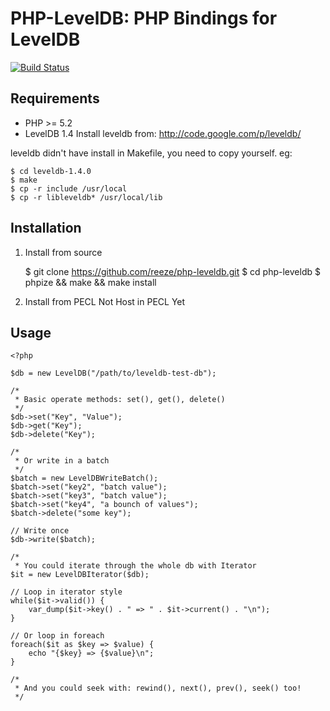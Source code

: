 # PHP-LevelDB: PHP Bindings for LevelDB
[![Build Status](https://secure.travis-ci.org/reeze/php-leveldb.png)](http://travis-ci.org/reeze/php-leveldb)

## Requirements
- PHP >= 5.2
- LevelDB 1.4 Install leveldb from: <http://code.google.com/p/leveldb/>

leveldb didn't have install in Makefile, you need to copy yourself.
eg:

	$ cd leveldb-1.4.0
	$ make
	$ cp -r include /usr/local
	$ cp -r libleveldb* /usr/local/lib

## Installation

1. Install from source
	
	$ git clone https://github.com/reeze/php-leveldb.git
	$ cd php-leveldb
	$ phpize && make && make install

1. Install from PECL
	Not Host in PECL Yet

## Usage

	<?php
	
	$db = new LevelDB("/path/to/leveldb-test-db");

	/*
     * Basic operate methods: set(), get(), delete()
	 */
	$db->set("Key", "Value");
	$db->get("Key");
	$db->delete("Key");

	/*
     * Or write in a batch
	 */
	$batch = new LevelDBWriteBatch();
	$batch->set("key2", "batch value");
	$batch->set("key3", "batch value");
	$batch->set("key4", "a bounch of values");
	$batch->delete("some key");

	// Write once
	$db->write($batch);

	/*
     * You could iterate through the whole db with Iterator
	$it = new LevelDBIterator($db);

	// Loop in iterator style
	while($it->valid()) {
		var_dump($it->key() . " => " . $it->current() . "\n");
	}

	// Or loop in foreach
	foreach($it as $key => $value) {
		echo "{$key} => {$value}\n";
	}

	/*
     * And you could seek with: rewind(), next(), prev(), seek() too!
     */

